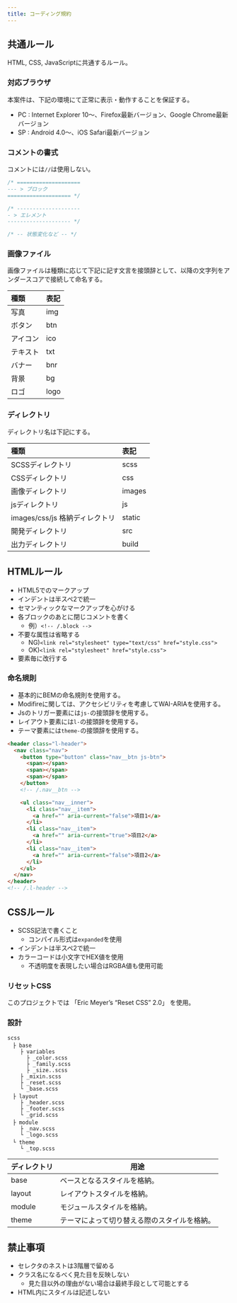 ```yaml
---
title: コーディング規約
---
```


## 共通ルール

HTML, CSS, JavaScriptに共通するルール。

### 対応ブラウザ

本案件は、下記の環境にて正常に表示・動作することを保証する。

- PC : Internet Explorer 10〜、Firefox最新バージョン、Google Chrome最新バージョン
- SP : Android 4.0〜、iOS Safari最新バージョン

### コメントの書式

コメントには`//`は使用しない。

```CSS
/* ====================
--- > ブロック
==================== */

/* --------------------
- > エレメント
-------------------- */

/* -- 状態変化など -- */
```

### 画像ファイル

画像ファイルは種類に応じて下記に記す文言を接頭辞として、以降の文字列をアンダースコアで接続して命名する。

| 種類| 表記 |
|:---|:---|
| 写真 | img |
| ボタン | btn |
| アイコン | ico |
| テキスト | txt |
| バナー | bnr |
| 背景 | bg |
| ロゴ | logo |

### ディレクトリ

ディレクトリ名は下記にする。

| 種類| 表記 |
|:---|:---|
| SCSSディレクトリ | scss |
| CSSディレクトリ | css |
| 画像ディレクトリ | images |
| jsディレクトリ | js |
| images/css/js 格納ディレクトリ | static |
| 開発ディレクトリ | src |
| 出力ディレクトリ | build |

## HTMLルール

- HTML5でのマークアップ
- インデントは半スペ2で統一
- セマンティックなマークアップを心がける
- 各ブロックのあとに閉じコメントを書く
  - 例）`<!-- /.block -->`
- 不要な属性は省略する
  - NG)`<link rel="stylesheet" type="text/css" href="style.css">`
  - OK)`<link rel="stylesheet" href="style.css">`
- 要素毎に改行する

### 命名規則

- 基本的にBEMの命名規則を使用する。
- Modifireに関しては、アクセシビリティを考慮してWAI-ARIAを使用する。
- Jsのトリガー要素には`js-`の接頭辞を使用する。
- レイアウト要素には`l-`の接頭辞を使用する。
- テーマ要素には`theme-`の接頭辞を使用する。

```HTML
<header class="l-header">
  <nav class="nav">
    <button type="button" class="nav__btn js-btn">
      <span></span>
      <span></span>
      <span></span>
    </button>
    <!-- /.nav__btn -->

    <ul class="nav__inner">
      <li class="nav__item">
        <a href="" aria-current="false">項目1</a>
      </li>
      <li class="nav__item">
        <a href="" aria-current="true">項目2</a>
      </li>
      <li class="nav__item">
        <a href="" aria-current="false">項目2</a>
      </li>
    </ul>
  </nav>
</header>
<!-- /.l-header -->
```

## CSSルール

- SCSS記法で書くこと
  - コンパイル形式は`expanded`を使用
- インデントは半スペ2で統一
- カラーコードは小文字でHEX値を使用
  - 不透明度を表現したい場合はRGBA値も使用可能

### リセットCSS

このプロジェクトでは 「Eric Meyer’s “Reset CSS” 2.0」 を使用。

### 設計

```
scss
　├ base
    ├ variables
      ├ _color.scss
      ├ _family.scss
      ├ _size..scss
    ├ _mixin.scss
    ├ _reset.scss
    └ _base.scss
　├ layout
    ├ _header.scss
    ├ _footer.scss
    └ _grid.scss
　├ module
    ├ _nav.scss
    └ _logo.scss
　└ theme
    └ _top.scss
```

ディレクトリ | 用途
---------- | ---------------------------------- |
base       | ベースとなるスタイルを格納。
layout     | レイアウトスタイルを格納。
module     | モジュールスタイルを格納。
theme      | テーマによって切り替える際のスタイルを格納。

## 禁止事項

- セレクタのネストは3階層で留める
- クラス名になるべく見た目を反映しない
  - 見た目以外の理由がない場合は最終手段として可能とする
- HTML内にスタイルは記述しない
